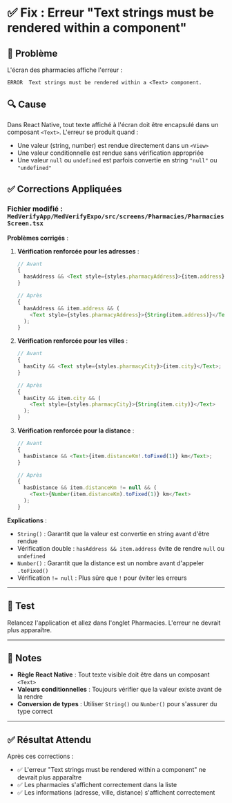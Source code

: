 # ✅ Fix : Erreur "Text strings must be rendered within a <Text> component"

## 🐛 Problème

L'écran des pharmacies affiche l'erreur :

```
ERROR  Text strings must be rendered within a <Text> component.
```

## 🔍 Cause

Dans React Native, tout texte affiché à l'écran doit être encapsulé dans un composant `<Text>`. L'erreur se produit quand :

- Une valeur (string, number) est rendue directement dans un `<View>`
- Une valeur conditionnelle est rendue sans vérification appropriée
- Une valeur `null` ou `undefined` est parfois convertie en string `"null"` ou `"undefined"`

## ✅ Corrections Appliquées

### Fichier modifié : `MedVerifyApp/MedVerifyExpo/src/screens/Pharmacies/PharmaciesScreen.tsx`

**Problèmes corrigés** :

1. **Vérification renforcée pour les adresses** :

   ```typescript
   // Avant
   {
     hasAddress && <Text style={styles.pharmacyAddress}>{item.address}</Text>;
   }

   // Après
   {
     hasAddress && item.address && (
       <Text style={styles.pharmacyAddress}>{String(item.address)}</Text>
     );
   }
   ```

2. **Vérification renforcée pour les villes** :

   ```typescript
   // Avant
   {
     hasCity && <Text style={styles.pharmacyCity}>{item.city}</Text>;
   }

   // Après
   {
     hasCity && item.city && (
       <Text style={styles.pharmacyCity}>{String(item.city)}</Text>
     );
   }
   ```

3. **Vérification renforcée pour la distance** :

   ```typescript
   // Avant
   {
     hasDistance && <Text>{item.distanceKm!.toFixed(1)} km</Text>;
   }

   // Après
   {
     hasDistance && item.distanceKm != null && (
       <Text>{Number(item.distanceKm).toFixed(1)} km</Text>
     );
   }
   ```

**Explications** :

- `String()` : Garantit que la valeur est convertie en string avant d'être rendue
- Vérification double : `hasAddress && item.address` évite de rendre `null` ou `undefined`
- `Number()` : Garantit que la distance est un nombre avant d'appeler `.toFixed()`
- Vérification `!= null` : Plus sûre que `!` pour éviter les erreurs

---

## 🚀 Test

Relancez l'application et allez dans l'onglet Pharmacies. L'erreur ne devrait plus apparaître.

---

## 📝 Notes

- **Règle React Native** : Tout texte visible doit être dans un composant `<Text>`
- **Valeurs conditionnelles** : Toujours vérifier que la valeur existe avant de la rendre
- **Conversion de types** : Utiliser `String()` ou `Number()` pour s'assurer du type correct

---

## ✅ Résultat Attendu

Après ces corrections :

- ✅ L'erreur "Text strings must be rendered within a <Text> component" ne devrait plus apparaître
- ✅ Les pharmacies s'affichent correctement dans la liste
- ✅ Les informations (adresse, ville, distance) s'affichent correctement
